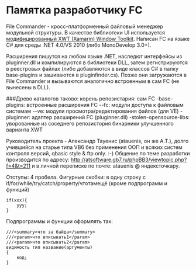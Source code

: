 ﻿Памятка разработчику FC
====

File Commander - кросс-платформенный файловый менеджер модульной структуры.
В качестве библиотеки UI используется [модифицированный XWT (Xamarin) Window Toolkit](https://github.com/atauenis/xwt).
Написан FC на языке C# для среды .NET 4.0/VS 2010 (либо MonoDevelop 3.0+).

Расширения пишутся на любом языке .NET, наследют интерфейсы из pluginner.dll и компилируются в библиотеки DLL, затем регистрируются в реестровых файлах (либо добавляются в виде классов C# в папку base-plugins и зашиваются в pluginfinder.cs). Позже они загружаются в File Commander и вызываются аналогично встроенным в сам FC (не вынесены в DLL).

###Древо каталогов таково:
	корень репозистария: сам FC
	-base-plugins: встроенные расширения FC
	--fc: модули доступа к файловым системам
	--ve: модули просмотра/редактирования файлов (для VE)
	-pluginner: адаптер расширений FC (pluginner.dll)
	-stolen-opensource-libs: уворованные из соседнего репозистория бинарники улучшенного варианта XWT

Руководитель проекта - Александр Тауенис (atauenis, он же А.Т.), долго учившийся на старье типа VB6 без применения ООП и всяких систем контроля версий, qbasic style & ftp only. :-)
Общение по теме разработки производится по адресу: http://atsoftware.gb7.ru/phpBB3/viewtopic.php?f=4&t=211 и в личной переписке по почте: atauenis @ яндексточкару.

Отступы: 4 пробела.
Фигурные скобки: в одну строку с if/for/while/try/catch/property/чтотамещё (кроме подпрограмм и функций)

	if(xxx){
		yyy;
	}

Подпрограммы и функции оформлять так:

	///<summary>что за байда</summary>
	///<param>что вписывать1</param>
	///<param>что вписывать2</param>
	видимость тип название(аргументы)
	{
		код;
	}